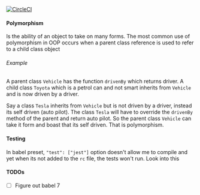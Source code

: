 [![CircleCI](https://circleci.com/gh/mwakaambrose/wu-tang/tree/master.svg?style=svg)](https://circleci.com/gh/mwakaambrose/wu-tang/tree/master)
#### Polymorphism 
Is the ability of an object to take on many forms. The most common use of polymorphism in OOP occurs when a parent class reference is
used to refer to a child class object
###### Example
A parent class `Vehicle` has the function `drivenBy` which returns driver. A child class 
`Toyota` which is a petrol can and not smart inherits from 
`Vehicle` and is now driven by a driver. 

Say a class `Tesla` inherits from `Vehicle` but is not driven
by a driver, instead its self driven (auto pilot). The class 
`Tesla` will have to override the `drivenBy` method of the parent and
return auto pilot. So the parent class `Vehicle` can take it
form and boast that its self driven. That is polymorphism.


#### Testing
In babel preset, `"test": ["jest"]` option doesn't allow me to compile
and yet when its not added to the `rc` file, the tests won't run. Look into this


#### TODOs
-[ ] Figure out babel 7